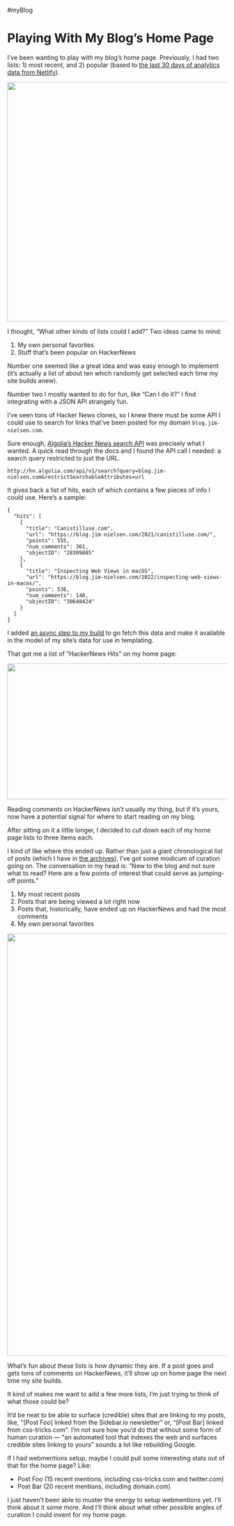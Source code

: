 #myBlog

# Playing With My Blog’s Home Page

I’ve been wanting to play with my blog’s home page. Previously, I had two lists: 1) most recent, and 2) popular (based to [the last 30 days of analytics data from Netlify](https://blog.jim-nielsen.com/2020/using-netlify-analytics-to-build-list-of-popular-posts/)).

<img src="https://cdn.jim-nielsen.com/blog/2022/new-home-page-list-old.png" width="720" height="550" alt="" />

I thought, “What other kinds of lists could I add?” Two ideas came to mind:

1. My own personal favorites
2. Stuff that’s been popular on HackerNews

Number one seemed like a great idea and was easy enough to implement (it’s actually a list of about ten which randomly get selected each time my site builds anew).

Number two I mostly wanted to do for fun, like “Can I do it?” I find integrating with a JSON API strangely fun.

I’ve seen tons of Hacker News clones, so I knew there must be some API I could use to search for links that’ve been posted for my domain `blog.jim-nielsen.com`.

Sure enough, [Algolia’s Hacker News search API](https://hn.algolia.com/api) was precisely what I wanted. A quick read through the docs and I found the API call I needed: a search query restricted to just the URL.

`http://hn.algolia.com/api/v1/search?query=blog.jim-nielsen.com&restrictSearchableAttributes=url`

It gives back a list of hits, each of which contains a few pieces of info I could use. Here’s a sample:

```
{
  "hits": [
    {
      "title": "Canistilluse.com",
      "url": "https://blog.jim-nielsen.com/2021/canistilluse.com/",
      "points": 555,
      "num_comments": 361,
      "objectID": "28309885"
    },
    {
      "title": "Inspecting Web Views in macOS",
      "url": "https://blog.jim-nielsen.com/2022/inspecting-web-views-in-macos/",
      "points": 536,
      "num_comments": 140,
      "objectID": "30648424"
    }
  ]
}
```

I added [an async step to my build](https://github.com/jimniels/blog/commit/b1a250b2357d21e69a58ce3265114e1761fb47f8) to go fetch this data and make it available in the model of my site’s data for use in templating.

That got me a list of “HackerNews Hits” on my home page:

<img src="https://cdn.jim-nielsen.com/blog/2022/new-home-page-list-hackernews.png" width="706" height="312" alt="" />

Reading comments on HackerNews isn’t usually my thing, but if it’s yours, now have a potential signal for where to start reading on my blog.

After sitting on it a little longer, I decided to cut down each of my home page lists to three items each.

I kind of like where this ended up. Rather than just a giant chronological list of posts (which I have in [the archives](/archive)), I’ve got some modicum of curation going on. The conversation in my head is: “New to the blog and not sure what to read? Here are a few points of interest that could serve as jumping-off points.”

1. My most recent posts
2. Posts that are being viewed a lot right now
3. Posts that, historically, have ended up on HackerNews and had the most comments
4. My own personal favorites

<img src="https://cdn.jim-nielsen.com/blog/2022/new-home-page-list-all.png" width="742" height="970" alt="" />

What’s fun about these lists is how dynamic they are. If a post goes and gets tons of comments on HackerNews, it’ll show up on home page the next time my site builds.

It kind of makes me want to add a few more lists, I’m just trying to think of what those could be?

It’d be neat to be able to surface (credible) sites that are linking to my posts, like, "[Post Foo] linked from the Sidebar.io newsletter” or, “[Post Bar] linked from css-tricks.com". I’m not sure how you’d do that without some form of human curation — "an automated tool that indexes the web and surfaces credible sites linking to yours” sounds a lot like rebuilding Google.

If I had webmentions setup, maybe I could pull some interesting stats out of that for the home page? Like:

- Post Foo (15 recent mentions, including css-tricks.com and twitter.com)
- Post Bar (20 recent mentions, including domain.com)

I just haven’t been able to muster the energy to setup webmentions yet. I’ll think about it some more. And I’ll think about what other possible angles of curation I could invent for my home page. 
